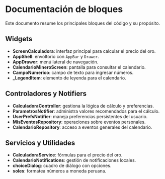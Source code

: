 # Documentación de bloques

Este documento resume los principales bloques del código y su propósito.

## Widgets
- **ScreenCalculadora**: interfaz principal para calcular el precio del oro.
- **AppShell**: envoltorio con `AppBar` y `Drawer`.
- **AppDrawer**: menú lateral de navegación.
- **CalendarioMineroScreen**: pantalla para consultar el calendario.
- **CampoNumerico**: campo de texto para ingresar números.
- **_LegendItem**: elemento de leyenda para el calendario.

## Controladores y Notifiers
- **CalculadoraController**: gestiona la lógica de cálculo y preferencias.
- **ParametrosNotifier**: administra valores recomendados para el cálculo.
- **UserPrefsNotifier**: maneja preferencias persistentes del usuario.
- **MisEventosRepository**: operaciones sobre eventos personales.
- **CalendarioRepository**: acceso a eventos generales del calendario.

## Servicios y Utilidades
- **CalculadoraService**: fórmulas para el precio del oro.
- **CalendarioNotifications**: gestión de notificaciones locales.
- **choiceDialog**: cuadro de diálogo con opciones.
- **soles**: formatea números a moneda peruana.


